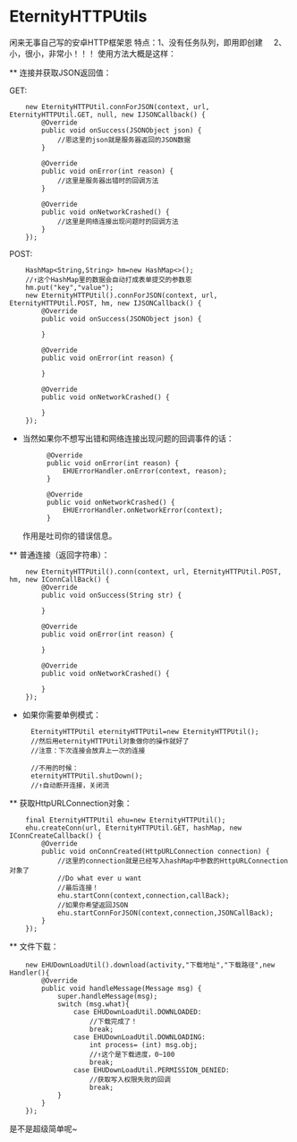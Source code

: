 # EternityHTTPUtils
闲来无事自己写的安卓HTTP框架恩
特点：1、没有任务队列，即用即创建
     2、小，很小，非常小！！！
使用方法大概是这样：

** 连接并获取JSON返回值：

GET:

        new EternityHTTPUtil.connForJSON(context, url, EternityHTTPUtil.GET, null, new IJSONCallback() {
            @Override
            public void onSuccess(JSONObject json) {
                //恩这里的json就是服务器返回的JSON数据
            }

            @Override
            public void onError(int reason) {
                //这里是服务器出错时的回调方法
            }

            @Override
            public void onNetworkCrashed() {
                //这里是网络连接出现问题时的回调方法
            }
        });
        
        
POST:
        
        HashMap<String,String> hm=new HashMap<>();
        //↑这个HashMap里的数据会自动打成表单提交的参数恩
        hm.put("key","value");
        new EternityHTTPUtil().connForJSON(context, url, EternityHTTPUtil.POST, hm, new IJSONCallback() {
            @Override
            public void onSuccess(JSONObject json) {
                
            }

            @Override
            public void onError(int reason) {

            }

            @Override
            public void onNetworkCrashed() {

            }
        });

* 当然如果你不想写出错和网络连接出现问题的回调事件的话：

            @Override
            public void onError(int reason) {
                EHUErrorHandler.onError(context, reason);
            }
            
            @Override
            public void onNetworkCrashed() {
                EHUErrorHandler.onNetworkError(context);
            }
            
  作用是吐司你的错误信息。
 
 
** 普通连接（返回字符串）：
 
        new EternityHTTPUtil().conn(context, url, EternityHTTPUtil.POST, hm, new IConnCallBack() {
            @Override
            public void onSuccess(String str) {
                
            }

            @Override
            public void onError(int reason) {

            }

            @Override
            public void onNetworkCrashed() {

            }
        });
        
* 如果你需要单例模式：
 
        EternityHTTPUtil eternityHTTPUtil=new EternityHTTPUtil();
        //然后用eternityHTTPUtil对象做你的操作就好了
        //注意：下次连接会放弃上一次的连接
        
        //不用的时候：
        eternityHTTPUtil.shutDown();
        //↑自动断开连接，关闭流
        
** 获取HttpURLConnection对象：
 
        final EternityHTTPUtil ehu=new EternityHTTPUtil();
        ehu.createConn(url, EternityHTTPUtil.GET, hashMap, new IConnCreateCallback() {
            @Override
            public void onConnCreated(HttpURLConnection connection) {
                //这里的connection就是已经写入hashMap中参数的HttpURLConnection对象了
                //Do what ever u want
                //最后连接！
                ehu.startConn(context,connection,callBack);
                //如果你希望返回JSON
                ehu.startConnForJSON(context,connection,JSONCallBack);
            }
        });
 
** 文件下载：

        new EHUDownLoadUtil().download(activity,"下载地址","下载路径",new Handler(){
            @Override
            public void handleMessage(Message msg) {
                super.handleMessage(msg);
                switch (msg.what){
                    case EHUDownLoadUtil.DOWNLOADED:
                        //下载完成了！
                        break;
                    case EHUDownLoadUtil.DOWNLOADING:
                        int process= (int) msg.obj;
                        //↑这个是下载进度，0~100
                        break;
                    case EHUDownLoadUtil.PERMISSION_DENIED:
                        //获取写入权限失败的回调
                        break;
                }
            }
        });
        
是不是超级简单呢~
